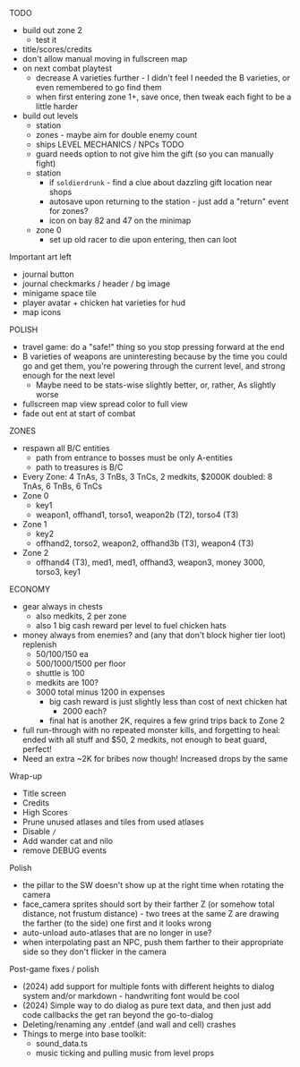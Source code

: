 TODO
* build out zone 2
  * test it
* title/scores/credits
* don't allow manual moving in fullscreen map
* on next combat playtest
  * decrease A varieties further - I didn't feel I needed the B varieties, or even remembered to go find them
  * when first entering zone 1+, save once, then tweak each fight to be a little harder
* build out levels
  * station
  * zones - maybe aim for double enemy count
  * ships
LEVEL MECHANICS / NPCs TODO
  * guard needs option to not give him the gift (so you can manually fight)
  * station
    * if `soldierdrunk` - find a clue about dazzling gift location near shops
    * autosave upon returning to the station - just add a "return" event for zones?
    * icon on bay 82 and 47 on the minimap
  * zone 0
    * set up old racer to die upon entering, then can loot

Important art left
* journal button
* journal checkmarks / header / bg image
* minigame space tile
* player avatar + chicken hat varieties for hud
* map icons

POLISH
* travel game: do a "safe!" thing so you stop pressing forward at the end
* B varieties of weapons are uninteresting because by the time you could go and get them, you're powering through the current level, and strong enough for the next level
  * Maybe need to be stats-wise slightly better, or, rather, As slightly worse
* fullscreen map view spread color to full view
* fade out ent at start of combat

ZONES
* respawn all B/C entities
  * path from entrance to bosses must be only A-entities
  * path to treasures is B/C
* Every Zone: 4 TnAs, 3 TnBs, 3 TnCs, 2 medkits, $2000K
  doubled: 8 TnAs, 6 TnBs, 6 TnCs
* Zone 0
  * key1
  * weapon1, offhand1, torso1, weapon2b (T2), torso4 (T3)
* Zone 1
  * key2
  * offhand2, torso2, weapon2, offhand3b (T3), weapon4 (T3)
* Zone 2
  * offhand4 (T3), med1, med1, offhand3, weapon3, money 3000, torso3, key1

ECONOMY
* gear always in chests
  * also medkits, 2 per zone
  * also 1 big cash reward per level to fuel chicken hats
* money always from enemies? and (any that don't block higher tier loot) replenish
  * 50/100/150 ea
  * 500/1000/1500 per floor
  * shuttle is 100
  * medkits are 100?
  * 3000 total minus 1200 in expenses
    * big cash reward is just slightly less than cost of next chicken hat
      * 2000 each?
    * final hat is another 2K, requires a few grind trips back to Zone 2
* full run-through with no repeated monster kills, and forgetting to heal: ended with all stuff and $50, 2 medkits, not enough to beat guard, perfect!
* Need an extra ~2K for bribes now though! Increased drops by the same

Wrap-up
* Title screen
* Credits
* High Scores
* Prune unused atlases and tiles from used atlases
* Disable `/`
* Add wander cat and nilo
* remove DEBUG events

Polish
* the pillar to the SW doesn't show up at the right time when rotating the camera
* face_camera sprites should sort by their farther Z (or somehow total distance, not frustum distance) - two trees at the same Z are drawing the farther (to the side) one first and it looks wrong
* auto-unload auto-atlases that are no longer in use?
* when interpolating past an NPC, push them farther to their appropriate side so they don't flicker in the camera

Post-game fixes / polish
* (2024) add support for multiple fonts with different heights to dialog system and/or markdown - handwriting font would be cool
* (2024) Simple way to do dialog as pure text data, and then just add code callbacks the get ran beyond the go-to-dialog
* Deleting/renaming any .entdef (and wall and cell) crashes
* Things to merge into base toolkit:
  * sound_data.ts
  * music ticking and pulling music from level props
